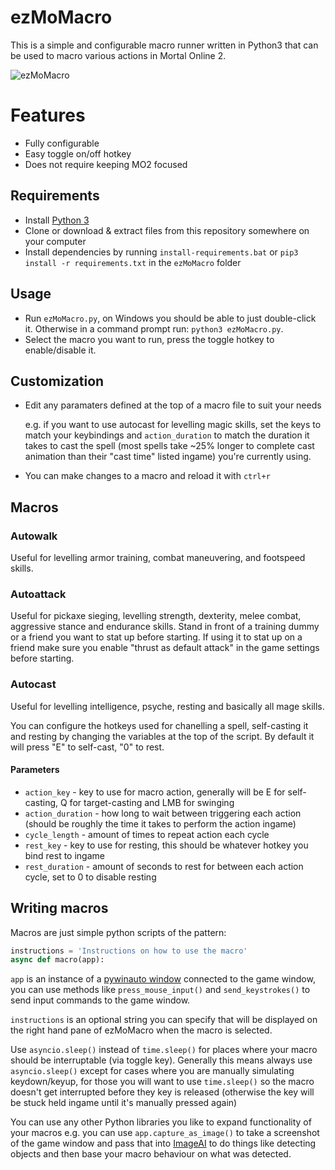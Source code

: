 # ezMoMacro
This is a simple and configurable macro runner written in Python3 that can be used to macro various actions in Mortal Online 2.

![ezMoMacro](https://i.imgur.com/wsQNyst.png)

# Features
  - Fully configurable
  - Easy toggle on/off hotkey
  - Does not require keeping MO2 focused

## Requirements
  - Install [Python 3](https://www.python.org/downloads/windows/)
  - Clone or download & extract files from this repository somewhere on your computer
  - Install dependencies by running `install-requirements.bat` or `pip3 install -r requirements.txt` in the `ezMoMacro` folder

## Usage
 - Run `ezMoMacro.py`, on Windows you should be able to just double-click it. Otherwise in a command prompt run: `python3 ezMoMacro.py`.
 - Select the macro you want to run, press the toggle hotkey to enable/disable it.

## Customization
 - Edit any paramaters defined at the top of a macro file to suit your needs
    
    e.g. if you want to use autocast for levelling magic skills, set the keys to match your keybindings and `action_duration` to match the duration it takes to cast the spell (most spells take ~25% longer to complete cast animation than their "cast time" listed ingame) you're currently using.
 - You can make changes to a macro and reload it with `ctrl+r`

## Macros
### Autowalk
Useful for levelling armor training, combat maneuvering, and footspeed skills.

### Autoattack
Useful for pickaxe sieging, levelling strength, dexterity, melee combat, aggressive stance and endurance skills. Stand in front of a training dummy or a friend you want to stat up before starting. If using it to stat up on a friend make sure you enable "thrust as default attack" in the game settings before starting.

### Autocast
Useful for levelling intelligence, psyche, resting and basically all mage skills.

You can configure the hotkeys used for chanelling a spell, self-casting it and resting by changing the variables at the top of the script. By default it will press "E" to self-cast, "0" to rest.

#### Parameters
  - `action_key` - key to use for macro action, generally will be E for self-casting, Q for target-casting and LMB for swinging
  - `action_duration` - how long to wait between triggering each action (should be roughly the time it takes to perform the action ingame)
  - `cycle_length` - amount of times to repeat action each cycle
  - `rest_key` - key to use for resting, this should be whatever hotkey you bind rest to ingame
  - `rest_duration` - amount of seconds to rest for between each action cycle, set to 0 to disable resting

## Writing macros
Macros are just simple python scripts of the pattern:
```py
instructions = 'Instructions on how to use the macro'
async def macro(app):
```

`app` is an instance of a [pywinauto window](https://pywinauto.readthedocs.io/en/latest/code/pywinauto.controls.hwndwrapper.html) connected to the game window, you can use methods like `press_mouse_input()` and `send_keystrokes()` to send input commands to the game window.

`instructions` is an optional string you can specify that will be displayed on the right hand pane of ezMoMacro when the macro is selected.

Use `asyncio.sleep()` instead of `time.sleep()` for places where your macro should be interruptable (via toggle key). Generally this means always use `asyncio.sleep()` except for cases where you are manually simulating keydown/keyup, for those you will want to use `time.sleep()` so the macro doesn't get interrupted before they key is released (otherwise the key will be stuck held ingame until it's manually pressed again)

You can use any other Python libraries you like to expand functionality of your macros e.g. you can use `app.capture_as_image()` to take a screenshot of the game window and pass that into [ImageAI](https://github.com/OlafenwaMoses/ImageAI#-image-classification) to do things like detecting objects and then base your macro behaviour on what was detected.
